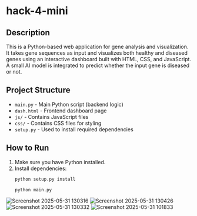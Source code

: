 # hack-4-mini

## Description
This is a Python-based web application for gene analysis and visualization. It takes gene sequences as input and visualizes both healthy and diseased genes using an interactive dashboard built with HTML, CSS, and JavaScript.  
A small AI model is integrated to predict whether the input gene is diseased or not.

## Project Structure
- `main.py` - Main Python script (backend logic)  
- `dash.html` - Frontend dashboard page  
- `js/` - Contains JavaScript files  
- `css/` - Contains CSS files for styling  
- `setup.py` - Used to install required dependencies  

## How to Run

1. Make sure you have Python installed.  
2. Install dependencies:  
   ```bash
   python setup.py install

   python main.py


![Screenshot 2025-05-31 130316](https://github.com/user-attachments/assets/5b437425-b454-45cf-b098-9e380c2e007f)
![Screenshot 2025-05-31 130426](https://github.com/user-attachments/assets/40e1f0ef-d096-4993-abb8-30cad6f60d7f)
![Screenshot 2025-05-31 130332](https://github.com/user-attachments/assets/719c6041-fbad-48a6-919d-56284b05ff0d)
![Screenshot 2025-05-31 101833](https://github.com/user-attachments/assets/2d1f952a-470e-43bf-8d38-720194489ac5)
